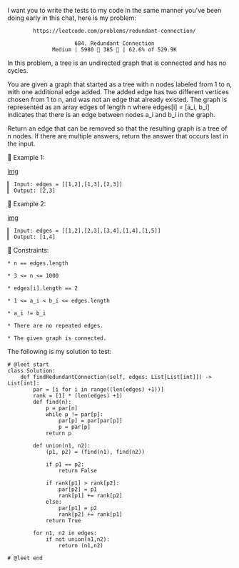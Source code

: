 I want you to write the tests to my code in the same manner you've been doing early in this chat, here is my problem:

            https://leetcode.com/problems/redundant-connection/
                                      
                         684. Redundant Connection
                  Medium | 5980  385  | 62.6% of 529.9K



In this problem, a tree is an undirected graph that is connected and has no cycles.

You are given a graph that started as a tree with n nodes labeled from 1 to n, with one additional edge added. The added edge has two different vertices chosen from 1 to n, and was not an edge that already existed. The graph is represented as an array edges of length n where edges[i] = [a_i, b_i] indicates that there is an edge between nodes a_i and b_i in the graph.

Return an edge that can be removed so that the resulting graph is a tree of n nodes. If there are multiple answers, return the answer that occurs last in the input.



󰛨 Example 1:

[img](https://assets.leetcode.com/uploads/2021/05/02/reduntant1-1-graph.jpg)

	▎ Input: edges = [[1,2],[1,3],[2,3]]
	▎ Output: [2,3]

󰛨 Example 2:

[img](https://assets.leetcode.com/uploads/2021/05/02/reduntant1-2-graph.jpg)

	▎ Input: edges = [[1,2],[2,3],[3,4],[1,4],[1,5]]
	▎ Output: [1,4]



 Constraints:

	* n == edges.length
	
	* 3 <= n <= 1000
	
	* edges[i].length == 2
	
	* 1 <= a_i < b_i <= edges.length
	
	* a_i != b_i
	
	* There are no repeated edges.
	
	* The given graph is connected.





The following is my solution to test:

```
# @leet start
class Solution:
    def findRedundantConnection(self, edges: List[List[int]]) -> List[int]:
        par = [i for i in range((len(edges) +1))]
        rank = [1] * (len(edges) +1)
        def find(n):
            p = par[n]
            while p != par[p]:
                par[p] = par[par[p]]
                p = par[p]
            return p
        
        def union(n1, n2):
            (p1, p2) = (find(n1), find(n2))

            if p1 == p2:
                return False

            if rank[p1] > rank[p2]:
                par[p2] = p1
                rank[p1] += rank[p2]
            else:
                par[p1] = p2
                rank[p2] += rank[p1]
            return True

        for n1, n2 in edges:
            if not union(n1,n2):
                return (n1,n2)
        
# @leet end
```
